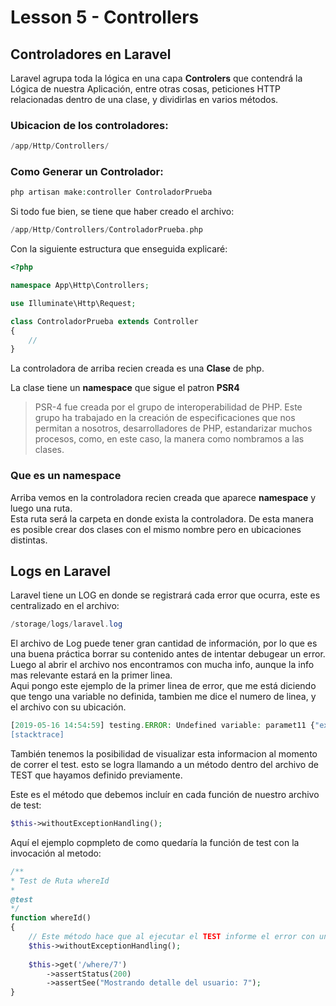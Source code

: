 # Lesson 5 - Controllers

## Controladores en Laravel


Laravel agrupa toda la lógica en una capa __Controlers__ que contendrá la Lógica de nuestra Aplicación, entre otras cosas, peticiones HTTP relacionadas dentro de una clase, y dividirlas en varios métodos.


### Ubicacion de los controladores:
```php
/app/Http/Controllers/
```

### Como Generar un Controlador:
```php
php artisan make:controller ControladorPrueba
```

Si todo fue bien, se tiene que haber creado el archivo:
```php
/app/Http/Controllers/ControladorPrueba.php
```
Con la siguiente estructura que enseguida explicaré:
```php
<?php

namespace App\Http\Controllers;

use Illuminate\Http\Request;

class ControladorPrueba extends Controller
{
    //
}
```

La controladora de arriba recien creada es una __Clase__ de php.


La clase tiene un __namespace__  que sigue el patron __PSR4__   


> 
> PSR-4 fue creada por el grupo de interoperabilidad de PHP. Este grupo ha trabajado en la creación de especificaciones que nos permitan a nosotros, desarrolladores de PHP, estandarizar muchos procesos, como, en este caso, la manera como nombramos a las clases.
> 

### Que es un namespace

Arriba vemos en la controladora recien creada que aparece __namespace__ y luego una ruta.   
Esta ruta será la carpeta en donde exista la controladora.  De esta manera es posible crear dos clases con el mismo nombre pero en ubicaciones distintas.

## Logs en Laravel

Laravel tiene un LOG en donde se registrará cada error que ocurra, este es centralizado en el archivo:
```php
/storage/logs/laravel.log
```
El archivo de Log puede tener gran cantidad de información, por lo que es una buena práctica borrar su contenido antes de intentar debugear un error.
Luego al abrir el archivo nos encontramos con mucha info, aunque la info mas relevante estará en la primer linea.   
Aqui pongo este ejemplo de la primer linea de error, que me está diciendo que tengo una variable no definida, tambien me dice el numero de linea, y el archivo con su ubicación.  
```php
[2019-05-16 14:54:59] testing.ERROR: Undefined variable: paramet11 {"exception":"[object] (ErrorException(code: 0): Undefined variable: paramet11 at /Applications/MAMP/htdocs/laravel/training-aledc/app/Http/Controllers/UserController.php:36)
[stacktrace]
```

También tenemos la posibilidad de visualizar esta informacion al momento de correr el test. esto se logra llamando a un método dentro del archivo de TEST que hayamos definido previamente.  

Este es el método que debemos incluír en cada función de nuestro archivo de test:   
```php
$this->withoutExceptionHandling();
```

Aquí el ejemplo copmpleto de como quedaría la función de test con la invocación al metodo:
```php
/**
* Test de Ruta whereId
*
@test
*/
function whereId()
{
    // Este método hace que al ejecutar el TEST informe el error con un detalle mayor (igual que en el log)
    $this->withoutExceptionHandling();
    
    $this->get('/where/7')
        ->assertStatus(200)
        ->assertSee("Mostrando detalle del usuario: 7");
}
```













